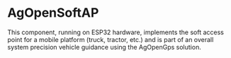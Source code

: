 # AgOpenSoftAP

This component, running on ESP32 hardware, implements the soft access point for a mobile platform (truck, tractor, etc.) and is part of an overall system
precision vehicle guidance using the AgOpenGps solution.
